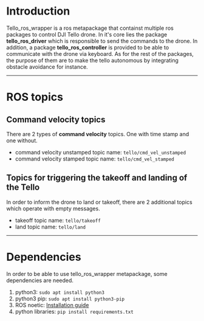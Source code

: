 # Introduction

Tello_ros_wrapper is a ros metapackage that containst multiple ros packages to control DJI Tello drone.
In it's core lies the package **tello_ros_driver** which is responsible to send the commands to the drone.
In addition, a package **tello_ros_controller** is provided to be able to communicate with the drone via keyboard.
As for the rest of the packages, the purpose of them are to make the tello autonomous by integrating obstacle avoidance for instance.

***

# ROS topics

## Command velocity topics

There are 2 types of **command velocity** topics. One with time stamp and one without.

* command velocity unstamped topic name: `tello/cmd_vel_unstamped`
* command velocity stamped topic name: `tello/cmd_vel_stamped`

## Topics for triggering the takeoff and landing of the Tello

In order to inform the drone to land or takeoff, there are 2 additional topics which operate with empty messages.

* takeoff topic name: `tello/takeoff`
* land topic name: `tello/land`

***

# Dependencies

In order to be able to use tello_ros_wrapper metapackage, some dependencies are needed.

1. python3: `sudo apt install python3`
2. python3 pip: `sudo apt install python3-pip`
3. ROS noetic: [Installation guide](http://wiki.ros.org/noetic/Installation/Ubuntu)
4. python libraries: `pip install requirements.txt`
